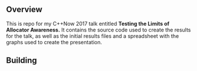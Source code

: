 ## Overview

This is repo for my C++Now 2017 talk entitled **Testing the Limits of Allocator Awareness.**  It contains the source code used to create the results for the talk, as well as the initial results files and a spreadsheet with the graphs used to create the presentation.

## Building



